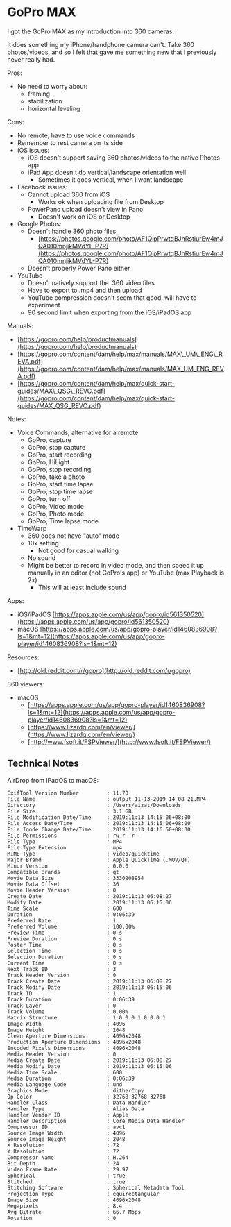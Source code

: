 # GoPro MAX

I got the GoPro MAX as my introduction into 360 cameras.

It does something my iPhone/handphone camera can't. Take 360 photos/videos, and so I felt that gave me something new that I previously never really had.

Pros:

* No need to worry about:
  * framing
  * stabilization
  * horizontal leveling

Cons:

* No remote, have to use voice commands
* Remember to rest camera on its side
* iOS issues:
  * iOS doesn't support saving 360 photos/videos to the native Photos app
  * iPad App doesn't do vertical/landscape orientation well
    * Sometimes it goes vertical, when I want landscape
* Facebook issues:
  * Cannot upload 360 from iOS
    * Works ok when uploading file from Desktop
  * PowerPano upload doesn't view in Pano
    * Doesn't work on iOS or Desktop 
* Google Photos:
  * Doesn't handle 360 photo files
    * [https://photos.google.com/photo/AF1QipPrwtqBJhRstiurEw4mJQA010mnjikMVdYL-P7R](https://photos.google.com/photo/AF1QipPrwtqBJhRstiurEw4mJQA010mnjikMVdYL-P7R)
  * Doesn't properly Power Pano either
* YouTube
  * Doesn't natively support the .360 video files
  * Have to export to .mp4 and then upload
  * YouTube compression doesn't seem that good, will have to experiment
  * 90 second limit when exporting from the iOS/iPadOS app 

Manuals:

* [https://gopro.com/help/productmanuals](https://gopro.com/help/productmanuals)
* [https://gopro.com/content/dam/help/max/manuals/MAX\_UM\_ENG\_REVA.pdf](https://gopro.com/content/dam/help/max/manuals/MAX_UM_ENG_REVA.pdf)
* [https://gopro.com/content/dam/help/max/quick-start-guides/MAX\_QSG\_REVC.pdf](https://gopro.com/content/dam/help/max/quick-start-guides/MAX_QSG_REVC.pdf)

Notes:

* Voice Commands, alternative for a remote
  * GoPro, capture
  * GoPro, stop capture
  * GoPro, start recording
  * GoPro, HiLight
  * GoPro, stop recording
  * GoPro, take a photo
  * GoPro, start time lapse
  * GoPro, stop time lapse
  * GoPro, turn off
  * GoPro, Video mode
  * GoPro, Photo mode
  * GoPro, Time lapse mode
* TimeWarp
  * 360 does not have "auto" mode
  * 10x setting
    * Not good for casual walking
  * No sound
  * Might be better to record in video mode, and then speed it up manually in an editor \(not GoPro's app\) or YouTube \(max Playback is 2x\)
    * This will at least include sound

Apps:

* iOS/iPadOS [https://apps.apple.com/us/app/gopro/id561350520](https://apps.apple.com/us/app/gopro/id561350520)
* macOS [https://apps.apple.com/us/app/gopro-player/id1460836908?ls=1&mt=12](https://apps.apple.com/us/app/gopro-player/id1460836908?ls=1&mt=12)

Resources:

* [http://old.reddit.com/r/gopro](http://old.reddit.com/r/gopro)

360 viewers:

* macOS
  * [https://apps.apple.com/us/app/gopro-player/id1460836908?ls=1&mt=12](https://apps.apple.com/us/app/gopro-player/id1460836908?ls=1&mt=12)
  * [https://www.lizardq.com/en/viewer/](https://www.lizardq.com/en/viewer/)
  * [http://www.fsoft.it/FSPViewer/](http://www.fsoft.it/FSPViewer/)

## Technical Notes

AirDrop from iPadOS to macOS:

```text
ExifTool Version Number         : 11.70
File Name                       : output_11-13-2019_14_08_21.MP4
Directory                       : /Users/aizat/Downloads
File Size                       : 3.1 GB
File Modification Date/Time     : 2019:11:13 14:15:06+08:00
File Access Date/Time           : 2019:11:13 14:15:06+08:00
File Inode Change Date/Time     : 2019:11:13 14:16:50+08:00
File Permissions                : rw-r--r--
File Type                       : MP4
File Type Extension             : mp4
MIME Type                       : video/quicktime
Major Brand                     : Apple QuickTime (.MOV/QT)
Minor Version                   : 0.0.0
Compatible Brands               : qt
Movie Data Size                 : 3330208954
Movie Data Offset               : 36
Movie Header Version            : 0
Create Date                     : 2019:11:13 06:08:27
Modify Date                     : 2019:11:13 06:15:06
Time Scale                      : 600
Duration                        : 0:06:39
Preferred Rate                  : 1
Preferred Volume                : 100.00%
Preview Time                    : 0 s
Preview Duration                : 0 s
Poster Time                     : 0 s
Selection Time                  : 0 s
Selection Duration              : 0 s
Current Time                    : 0 s
Next Track ID                   : 3
Track Header Version            : 0
Track Create Date               : 2019:11:13 06:08:27
Track Modify Date               : 2019:11:13 06:15:06
Track ID                        : 1
Track Duration                  : 0:06:39
Track Layer                     : 0
Track Volume                    : 0.00%
Matrix Structure                : 1 0 0 0 1 0 0 0 1
Image Width                     : 4096
Image Height                    : 2048
Clean Aperture Dimensions       : 4096x2048
Production Aperture Dimensions  : 4096x2048
Encoded Pixels Dimensions       : 4096x2048
Media Header Version            : 0
Media Create Date               : 2019:11:13 06:08:27
Media Modify Date               : 2019:11:13 06:15:06
Media Time Scale                : 600
Media Duration                  : 0:06:39
Media Language Code             : und
Graphics Mode                   : ditherCopy
Op Color                        : 32768 32768 32768
Handler Class                   : Data Handler
Handler Type                    : Alias Data
Handler Vendor ID               : Apple
Handler Description             : Core Media Data Handler
Compressor ID                   : avc1
Source Image Width              : 4096
Source Image Height             : 2048
X Resolution                    : 72
Y Resolution                    : 72
Compressor Name                 : H.264
Bit Depth                       : 24
Video Frame Rate                : 29.97
Spherical                       : true
Stitched                        : true
Stitching Software              : Spherical Metadata Tool
Projection Type                 : equirectangular
Image Size                      : 4096x2048
Megapixels                      : 8.4
Avg Bitrate                     : 66.7 Mbps
Rotation                        : 0
```

